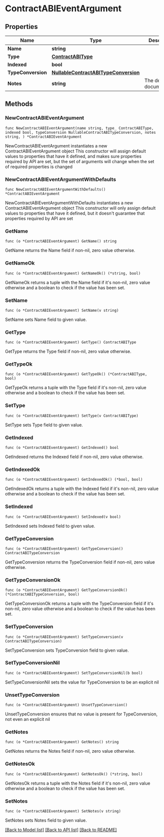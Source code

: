 # ContractABIEventArgument

## Properties

Name | Type | Description | Notes
------------ | ------------- | ------------- | -------------
**Name** | **string** |  | 
**Type** | [**ContractABIType**](ContractABIType.md) |  | 
**Indexed** | **bool** |  | 
**TypeConversion** | [**NullableContractABITypeConversion**](ContractABITypeConversion.md) |  | 
**Notes** | **string** | The developer documentation. | 

## Methods

### NewContractABIEventArgument

`func NewContractABIEventArgument(name string, type_ ContractABIType, indexed bool, typeConversion NullableContractABITypeConversion, notes string, ) *ContractABIEventArgument`

NewContractABIEventArgument instantiates a new ContractABIEventArgument object
This constructor will assign default values to properties that have it defined,
and makes sure properties required by API are set, but the set of arguments
will change when the set of required properties is changed

### NewContractABIEventArgumentWithDefaults

`func NewContractABIEventArgumentWithDefaults() *ContractABIEventArgument`

NewContractABIEventArgumentWithDefaults instantiates a new ContractABIEventArgument object
This constructor will only assign default values to properties that have it defined,
but it doesn't guarantee that properties required by API are set

### GetName

`func (o *ContractABIEventArgument) GetName() string`

GetName returns the Name field if non-nil, zero value otherwise.

### GetNameOk

`func (o *ContractABIEventArgument) GetNameOk() (*string, bool)`

GetNameOk returns a tuple with the Name field if it's non-nil, zero value otherwise
and a boolean to check if the value has been set.

### SetName

`func (o *ContractABIEventArgument) SetName(v string)`

SetName sets Name field to given value.


### GetType

`func (o *ContractABIEventArgument) GetType() ContractABIType`

GetType returns the Type field if non-nil, zero value otherwise.

### GetTypeOk

`func (o *ContractABIEventArgument) GetTypeOk() (*ContractABIType, bool)`

GetTypeOk returns a tuple with the Type field if it's non-nil, zero value otherwise
and a boolean to check if the value has been set.

### SetType

`func (o *ContractABIEventArgument) SetType(v ContractABIType)`

SetType sets Type field to given value.


### GetIndexed

`func (o *ContractABIEventArgument) GetIndexed() bool`

GetIndexed returns the Indexed field if non-nil, zero value otherwise.

### GetIndexedOk

`func (o *ContractABIEventArgument) GetIndexedOk() (*bool, bool)`

GetIndexedOk returns a tuple with the Indexed field if it's non-nil, zero value otherwise
and a boolean to check if the value has been set.

### SetIndexed

`func (o *ContractABIEventArgument) SetIndexed(v bool)`

SetIndexed sets Indexed field to given value.


### GetTypeConversion

`func (o *ContractABIEventArgument) GetTypeConversion() ContractABITypeConversion`

GetTypeConversion returns the TypeConversion field if non-nil, zero value otherwise.

### GetTypeConversionOk

`func (o *ContractABIEventArgument) GetTypeConversionOk() (*ContractABITypeConversion, bool)`

GetTypeConversionOk returns a tuple with the TypeConversion field if it's non-nil, zero value otherwise
and a boolean to check if the value has been set.

### SetTypeConversion

`func (o *ContractABIEventArgument) SetTypeConversion(v ContractABITypeConversion)`

SetTypeConversion sets TypeConversion field to given value.


### SetTypeConversionNil

`func (o *ContractABIEventArgument) SetTypeConversionNil(b bool)`

 SetTypeConversionNil sets the value for TypeConversion to be an explicit nil

### UnsetTypeConversion
`func (o *ContractABIEventArgument) UnsetTypeConversion()`

UnsetTypeConversion ensures that no value is present for TypeConversion, not even an explicit nil
### GetNotes

`func (o *ContractABIEventArgument) GetNotes() string`

GetNotes returns the Notes field if non-nil, zero value otherwise.

### GetNotesOk

`func (o *ContractABIEventArgument) GetNotesOk() (*string, bool)`

GetNotesOk returns a tuple with the Notes field if it's non-nil, zero value otherwise
and a boolean to check if the value has been set.

### SetNotes

`func (o *ContractABIEventArgument) SetNotes(v string)`

SetNotes sets Notes field to given value.



[[Back to Model list]](../README.md#documentation-for-models) [[Back to API list]](../README.md#documentation-for-api-endpoints) [[Back to README]](../README.md)


